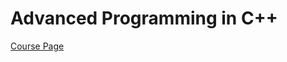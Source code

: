 # Advanced Programming in C++

[Course Page](https://www.edx.org/course/advanced-programming-in-c)

